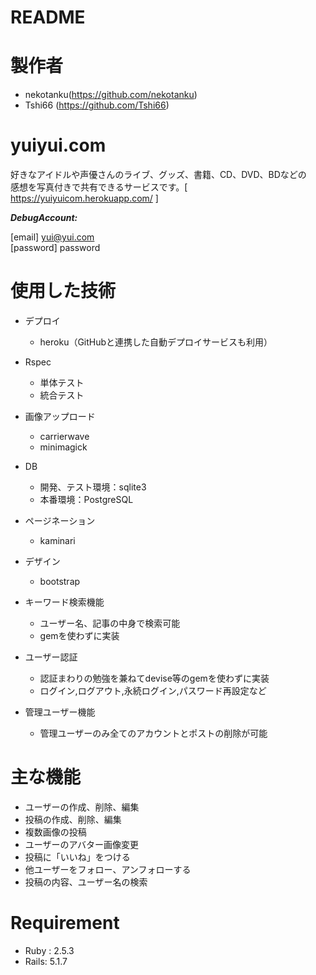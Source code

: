 # README

# 製作者
+ nekotanku(https://github.com/nekotanku)
+ Tshi66 (https://github.com/Tshi66)


# yuiyui.com

好きなアイドルや声優さんのライブ、グッズ、書籍、CD、DVD、BDなどの  
感想を写真付きで共有できるサービスです。[ https://yuiyuicom.herokuapp.com/ ]

***DebugAccount:***

[email] yui@yui.com  
[password] password

# 使用した技術
  
  + デプロイ
      + heroku（GitHubと連携した自動デプロイサービスも利用）
  
  + Rspec
      + 単体テスト
      + 統合テスト
  
  + 画像アップロード
      + carrierwave
      + minimagick
  
  + DB
      + 開発、テスト環境：sqlite3
      + 本番環境：PostgreSQL
  
  + ページネーション
      + kaminari
  
  + デザイン
      + bootstrap
    
  + キーワード検索機能
      + ユーザー名、記事の中身で検索可能
      + gemを使わずに実装
  
  + ユーザー認証
      + 認証まわりの勉強を兼ねてdevise等のgemを使わずに実装
      + ログイン,ログアウト,永続ログイン,パスワード再設定など
      
  + 管理ユーザー機能
      + 管理ユーザーのみ全てのアカウントとポストの削除が可能
      
# 主な機能
  
  + ユーザーの作成、削除、編集
  + 投稿の作成、削除、編集
  + 複数画像の投稿
  + ユーザーのアバター画像変更
  + 投稿に「いいね」をつける
  + 他ユーザーをフォロー、アンフォローする
  + 投稿の内容、ユーザー名の検索 
  

# Requirement
   + Ruby : 2.5.3
   + Rails: 5.1.7
 
